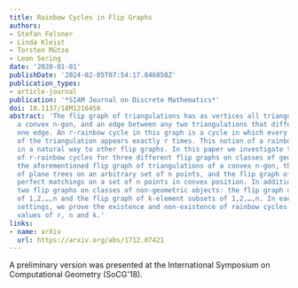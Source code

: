 ```yaml
---
title: Rainbow Cycles in Flip Graphs
authors:
- Stefan Felsner
- Linda Kleist
- Torsten Mütze
- Leon Sering
date: '2020-01-01'
publishDate: '2024-02-05T07:54:17.846850Z'
publication_types:
- article-journal
publication: '*SIAM Journal on Discrete Mathematics*'
doi: 10.1137/18M1216456
abstract: 'The flip graph of triangulations has as vertices all triangulations of
  a convex n-gon, and an edge between any two triangulations that differ in exactly
  one edge. An r-rainbow cycle in this graph is a cycle in which every inner edge
  of the triangulation appears exactly r times. This notion of a rainbow cycle extends
  in a natural way to other flip graphs. In this paper we investigate the existence
  of r-rainbow cycles for three different flip graphs on classes of geometric objects:
  the aforementioned flip graph of triangulations of a convex n-gon, the flip graph
  of plane trees on an arbitrary set of n points, and the flip graph of non-crossing
  perfect matchings on a set of n points in convex position. In addition, we consider
  two flip graphs on classes of non-geometric objects: the flip graph of permutations
  of 1,2,…,n and the flip graph of k-element subsets of 1,2,…,n. In each of the five
  settings, we prove the existence and non-existence of rainbow cycles for different
  values of r, n and k.'
links:
- name: arXiv
  url: https://arxiv.org/abs/1712.07421
---
```

 A preliminary version was presented at the International Symposium on Computational Geometry (SoCG'18).
